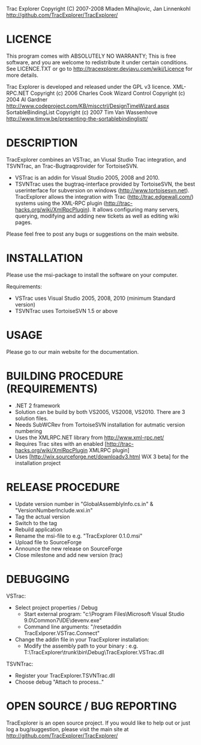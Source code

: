 ﻿Trac Explorer
Copyright (C) 2007-2008 Mladen Mihajlovic, Jan Linnenkohl
http://github.com/TracExplorer/TracExplorer/


LICENCE
=======

This program comes with ABSOLUTELY NO WARRANTY; This is free software, and you are welcome to redistribute it under certain conditions. See LICENCE.TXT or go to http://tracexplorer.devjavu.com/wiki/Licence for more details.

Trac Explorer is developed and released under the GPL v3 licence.
XML-RPC.NET Copyright (c) 2006 Charles Cook
Wizard Control Copyright (c) 2004 Al Gardner http://www.codeproject.com/KB/miscctrl/DesignTimeWizard.aspx
SortableBindingList Copyright (c) 2007 Tim Van Wassenhove http://www.timvw.be/presenting-the-sortablebindinglistt/


DESCRIPTION
===========

TracExplorer combines an VSTrac, an Viusal Studio Trac integration, and TSVNTrac, an Trac-Bugtraqprovider for TortoiseSVN.  
 * VSTrac is an addin for Visual Studio 2005, 2008 and 2010.
 * TSVNTrac uses the bugtraq-interface provided by TortoiseSVN, the best userinterface for subversion on windows (http://www.tortoisesvn.net).
TracExplorer allows the integration with Trac (http://trac.edgewall.com/) systems using the XML-RPC plugin (http://trac-hacks.org/wiki/XmlRpcPlugin). It allows configuring many servers, querying, modifying and adding new tickets as well as editing wiki pages.

Please feel free to post any bugs or suggestions on the main website.


INSTALLATION
============

Please use the msi-package to install the software on your computer.

Requirements:
 * VSTrac uses Visual Studio 2005, 2008, 2010 (minimum Standard version)
 * TSVNTrac uses TortoiseSVN 1.5 or above
   
USAGE
=====

Please go to our main website for the documentation.

BUILDING PROCEDURE (REQUIREMENTS)
=================================
 * .NET 2 framework
 * Solution can be build by both VS2005, VS2008, VS2010. There are 3 solution files.
 * Needs SubWCRev from TortoiseSVN installation for autmatic version numbering
 * Uses the XMLRPC.NET library from http://www.xml-rpc.net/
 * Requires Trac sites with an enabled [http://trac-hacks.org/wiki/XmlRpcPlugin XMLRPC plugin]
 * Uses [http://wix.sourceforge.net/downloadv3.html WiX 3 beta] for the installation project 
     
RELEASE PROCEDURE
=================
   - Update version number in "GlobalAssemblyInfo.cs.in" & "VersionNumberInclude.wxi.in"
   - Tag the actual version
   - Switch to the tag
   - Rebuild application
   - Rename the msi-file to e.g. "TracExplorer 0.1.0.msi"
   - Upload file to SourceForge
   - Announce the new release on SourceForge
   - Close milestone and add new version (trac)

DEBUGGING
=========

VSTrac:
   - Select project properties / Debug
     - Start external program: "c:\Program Files\Microsoft Visual Studio 9.0\Common7\IDE\devenv.exe"
     - Command line arguments: "/resetaddin TracExlporer.VSTrac.Connect"
   - Change the addin file in your TracExplorer installation:
     - Modify the assembly path to your binary : e.g. <Assembly>T:\TracExplorer\trunk\bin\Debug\TracExplorer.VSTrac.dll</Assembly>
   
TSVNTrac:
   - Register your TracExplorer.TSVNTrac.dll
   - Choose debug "Attach to process.."
   
   
OPEN SOURCE / BUG REPORTING
===========================
TracExplorer is an open source project. If you would like to help out or just log a bug/suggestion, please visit the main site at http://github.com/TracExplorer/TracExplorer/
